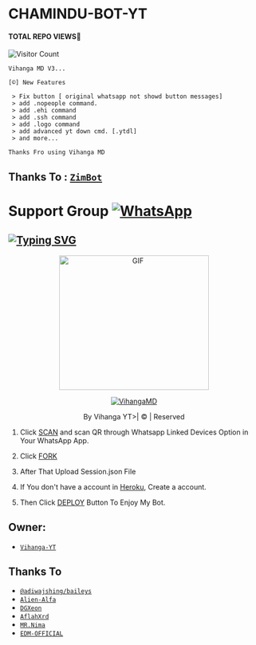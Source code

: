 # CHAMINDU-BOT-YT
#### TOTAL REPO VIEWS📍
![Visitor Count](https://profile-counter.glitch.me/terror-boy/count.svg)

    Vihanga MD V3...

    [©] New Features

     > Fix button [ original whatsapp not showd button messages]
     > add .nopeople command.
     > add .ehi command
     > add .ssh command
     > add .logo command
     > add advanced yt down cmd. [.ytdl]
     > and more...
    
   
   
   
   
   ```Thanks Fro using Vihanga MD```

## Thanks To : [`ZimBot`](https://github.com/zim-bot/zimbot-v4)

# Support Group <a href="https://chat.whatsapp.com/KX8s6jBuNiq7q0afQwVfa1"><img alt="WhatsApp" src="https://img.shields.io/badge/-Whatsapp%20Group-lightgrey?style=for-the-badge&logo=whatsapp&logoColor=white"/></a>

## [![Typing SVG](https://readme-typing-svg.herokuapp.com?font=Rockstar-ExtraBold&color=F33A6A&lines=WELCOME+TO+VIHANGA+MD+WA+BOT.;CREATED+BY+VIHANGA+YT;BEST+MULTIDEVICE+WA+BOT;THANKS+FOR+VISITING+MY+GIT)](https://git.io/typing-svg)

 </a>

</p>

<div align="center">

  <p align="center">

<img src="https://blogger.googleusercontent.com/img/b/R29vZ2xl/AVvXsEgijcKQZ0amBS1pJJzIGcDAdLbwfnYFdH3SUHQXXFHPAv7VVV3fisqJIFUMD3zSJX9ir2F8dMkratJ6yQ3KhYTwE1Ig63u_ap76Z6IxnJq5St5l-te9GQCUgXUVC0t9kVqK4N8QaS-AX3xaa4iZTZmwHZ1oUE2tvSlJttNX4g_JkUpjFRM0a9t03k6F/s3264/20220910_114902.jpg" alt="GIF" width="300" height="270"/>

</p>

  <p align="center">

<a href="#"><img title="VihangaMD" src="https://img.shields.io/badge/chamindu-yt-green?colorA=%23ff0000&colorB=%23017e40&style=for-the-badge"></a>

</p>

</div>

<p align="center">By Vihanga YT>| © | Reserved  </br> 
 

1. Click [SCAN](https://replit.com/@DGXeon/Cheems-Bot-Multi-Device-Qr-Code-Generator?output%20only=1&lite=1#index.js) and scan QR through Whatsapp Linked Devices Option in Your WhatsApp App.

2. Click [FORK](https://github.com/vihangayt0/VihangaBot-MD-V3/fork)

2. After That Upload Session.json File

3. If You don't have a account in [Heroku](https://signup.heroku.com/), Create a account.

5. Then Click [DEPLOY](https://heroku.com/deploy) Button To Enjoy My Bot.


## Owner:
* [`Vihanga-YT`](https://github.com/vihangayt0)

## Thanks To
* [`@adiwajshing/baileys`](https://github.com/adiwajshing/baileys)
* [`Alien-Alfa`](https://github.com/Alien-Alfa)
* [`DGXeon`](https://github.com/DGXeon)
* [`AflahXrd`](https://github.com/nexusNw)
* [`MR.Nima`](https://github.com/DarkMakerofc)
* [`EDM-OFFICIAL`](https://github.com/edm-official)
